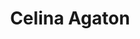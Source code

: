 ---
title: Celina Agaton
organization: MapPH
country: Philippines
talk: "Resilient Networks, OpenStreetMap and Open Data to Achieve the SDGs"
permalink: /speakers/#celina-agaton
---